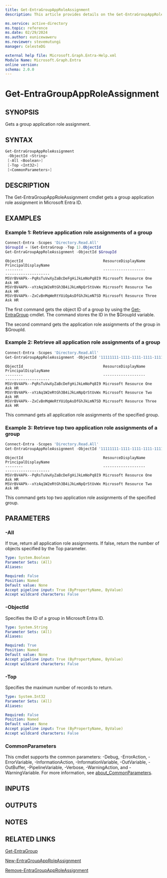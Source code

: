 ```yaml
---
title: Get-EntraGroupAppRoleAssignment
description: This article provides details on the Get-EntraGroupAppRoleAssignment command.

ms.service: active-directory
ms.topic: reference
ms.date: 02/29/2024
ms.author: eunicewaweru
ms.reviewer: stevemutungi
manager: CelesteDG

external help file: Microsoft.Graph.Entra-Help.xml
Module Name: Microsoft.Graph.Entra
online version:
schema: 2.0.0
---
```


# Get-EntraGroupAppRoleAssignment

## SYNOPSIS

Gets a group application role assignment.

## SYNTAX

```powershell
Get-EntraGroupAppRoleAssignment 
 -ObjectId <String> 
 [-All <Boolean>] 
 [-Top <Int32>] 
 [<CommonParameters>]
```

## DESCRIPTION

The Get-EntraGroupAppRoleAssignment cmdlet gets a group application role assignment in Microsoft Entra ID.

## EXAMPLES

### Example 1: Retrieve application role assignments of a group

```powershell
Connect-Entra -Scopes 'Directory.Read.All'
$GroupId = (Get-EntraGroup -Top 1).ObjectId
Get-EntraGroupAppRoleAssignment -ObjectId $GroupId
```

```output
ObjectId                                    ResourceDisplayName                 PrincipalDisplayName
--------                                    -------------------                 --------------------
MSVrBV4APk--PqRsTuVwXyZaBcDeFgHiJkLmNoPq8I9 Microsoft Resource One             Ask HR
MSVrBV4APk--xYzAq1W2eRtGh3B4iJkLmNpQrStUvWx Microsoft Resource Two             Ask HR
MSVrBV4APk--ZxCvBnMqWeRtYUiOpAsDfGhJkLmN7SD Microsoft Resource Three           Ask HR
```

The first command gets the object ID of a group by using the [Get-EntraGroup](./Get-EntraGroup.md) cmdlet.
The command stores the ID in the $GroupId variable.

The second command gets the application role assignments of the group in $GroupId.

### Example 2: Retrieve all application role assignments of a group

```powershell
Connect-Entra -Scopes 'Directory.Read.All'
Get-EntraGroupAppRoleAssignment -ObjectId '11111111-1111-1111-1111-111111111111' -All
```

```output
ObjectId                                    ResourceDisplayName                 PrincipalDisplayName
--------                                    -------------------                 --------------------
MSVrBV4APk--PqRsTuVwXyZaBcDeFgHiJkLmNoPq8I9 Microsoft Resource One             Ask HR
MSVrBV4APk--xYzAq1W2eRtGh3B4iJkLmNpQrStUvWx Microsoft Resource Two             Ask HR
MSVrBV4APk--ZxCvBnMqWeRtYUiOpAsDfGhJkLmN7SD Microsoft Resource Three           Ask HR
```

This command gets all application role assignments of the specified group.

### Example 3: Retrieve top two application role assignments of a group

```powershell
Connect-Entra -Scopes 'Directory.Read.All'
Get-EntraGroupAppRoleAssignment -ObjectId '11111111-1111-1111-1111-111111111111' -Top 2
```

```output
ObjectId                                    ResourceDisplayName                 PrincipalDisplayName
--------                                    -------------------                 --------------------
MSVrBV4APk--PqRsTuVwXyZaBcDeFgHiJkLmNoPq8I9 Microsoft Resource One             Ask HR
MSVrBV4APk--xYzAq1W2eRtGh3B4iJkLmNpQrStUvWx Microsoft Resource Two             Ask HR
```

This command gets top two application role assignments of the specified group.

## PARAMETERS

### -All

If true, return all application role assignments.
If false, return the number of objects specified by the Top parameter.

```yaml
Type: System.Boolean
Parameter Sets: (All)
Aliases:

Required: False
Position: Named
Default value: None
Accept pipeline input: True (ByPropertyName, ByValue)
Accept wildcard characters: False
```

### -ObjectId

Specifies the ID of a group in Microsoft Entra ID.

```yaml
Type: System.String
Parameter Sets: (All)
Aliases:

Required: True
Position: Named
Default value: None
Accept pipeline input: True (ByPropertyName, ByValue)
Accept wildcard characters: False
```

### -Top

Specifies the maximum number of records to return.

```yaml
Type: System.Int32
Parameter Sets: (All)
Aliases:

Required: False
Position: Named
Default value: None
Accept pipeline input: True (ByPropertyName, ByValue)
Accept wildcard characters: False
```

### CommonParameters

This cmdlet supports the common parameters: -Debug, -ErrorAction, -ErrorVariable, -InformationAction, -InformationVariable, -OutVariable, -OutBuffer, -PipelineVariable, -Verbose, -WarningAction, and -WarningVariable. For more information, see [about_CommonParameters](https://go.microsoft.com/fwlink/?LinkID=113216).

## INPUTS

## OUTPUTS

## NOTES

## RELATED LINKS

[Get-EntraGroup](Get-EntraGroup.md)

[New-EntraGroupAppRoleAssignment](New-EntraGroupAppRoleAssignment.md)

[Remove-EntraGroupAppRoleAssignment](Remove-EntraGroupAppRoleAssignment.md)

